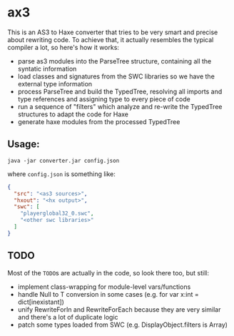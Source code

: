 # ax3

This is an AS3 to Haxe converter that tries to be very smart and precise about rewriting code.
To achieve that, it actually resembles the typical compiler a lot, so here's how it works:

 - parse as3 modules into the ParseTree structure, containing all the syntatic information
 - load classes and signatures from the SWC libraries so we have the external type information
 - process ParseTree and build the TypedTree, resolving all imports and type references and assigning type to every piece of code
 - run a sequence of "filters" which analyze and re-write the TypedTree structures to adapt the code for Haxe
 - generate haxe modules from the processed TypedTree

## Usage:

```
java -jar converter.jar config.json
```
where `config.json` is something like:
```json
{
  "src": "<as3 sources>",
  "hxout": "<hx output>",
  "swc": [
    "playerglobal32_0.swc",
    "<other swc libraries>"
  ]
}
```

## TODO

Most of the `TODO`s are actually in the code, so look there too, but still:

 - implement class-wrapping for module-level vars/functions
 - handle Null<T> to T conversion in some cases (e.g. for var x:int = dict[inexistant])
 - unify RewriteForIn and RewriteForEach because they are very similar and there's a lot of duplicate logic
 - patch some types loaded from SWC (e.g. DisplayObject.filters is Array<BitmapFilter>)
